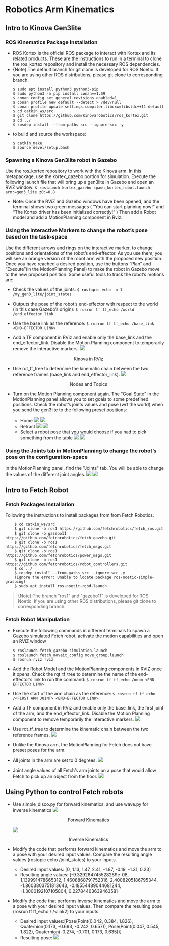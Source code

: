 Robotics Arm Kinematics
===

## Intro to Kinova Gen3lite
### ROS Kinematics Package Installation
- ROS Kortex is the official ROS package to interact with Kortex and its related products. These are the instructions to run in a terminal to clone the ros\_kortex repository and install the necessary ROS dependencies.
- {Note}:The default branch for git clone is developed for ROS Noetic. If you are using other ROS distributions, please git clone to corresponding branch.
    ```
    $ sudo apt install python3 python3-pip
    $ sudo python3 -m pip install conan==1.59
    $ conan config set general.revisions_enabled=1
    $ conan profile new default --detect > /dev/null
    $ conan profile update settings.compiler.libcxx=libstdc++11 default
    $ cd catkin_ws/src
    $ git clone https://github.com/Kinovarobotics/ros_kortex.git
    $ cd ../
    $ rosdep install --from-paths src --ignore-src -y
    ```
- to build and source the workspace:
    ```
    $ catkin_make
    $ source devel/setup.bash
    ```

### Spawning a Kinova Gen3lite robot in Gazebo
Use the ros\_kortex repository to work with the Kinova arm. In this metapackage, use the kortex\_gazebo portion for simulation. Execute the following launch file that will bring up a gen3lite in Gazebo and open an RViZ window: ``$ roslaunch kortex_gazebo spawn_kortex_robot.launch arm:=gen3_lite z0:=0.8``

- Note: Once the RViZ and Gazebo windows have been opened, and the terminal shows two green messages ( “You can start planning now!” and “The Kortex driver has been initialized correctly!” ) Then add a Robot model and add a MotionPlanning component in Rviz.


### Using the Interactive Markers to change the robot’s pose based on the task-space
Use the different arrows and rings on the interactive marker, to change positions and orientations of the robot’s end-effector. As you use them, you will see an orange version of the robot arm with the proposed new position. Once you have reached a desired position, use the buttons “Plan” and “Execute”(in the MotionPlanning Panel) to make the robot in Gazebo move to the new proposed position. Some useful tools to track the robot’s motions are:
- Check the values of the joints: ``$ rostopic echo -n 1 /my_gen3_lite/joint_states``
- Outputs the pose of the robot’s end-effector with respect to the world (in this case Gazebo’s origin): ``$ rosrun tf tf_echo /world /end_effector_link``
- Use the base link as the reference: ``$ rosrun tf tf_echo /base_link <END-EFFECTOR LINK>``
- Add a TF component in RViz and enable only the base\_link and the end\_effector\_link. Disable the Motion Planning component to temporarily remove the interactive markers.
    ![](https://raw.githubusercontent.com/HaokunFeng/Robotics_Sensing_Mobility/main/5_Robotics_Arm_Kinematics/assets/Figure_1.png)
    <p align="center">Kinova in RViz</p>

- Use rqt\_tf\_tree to determine the kinematic chain between the two reference frames (base\_link and end\_effector\_link).
    ![](https://raw.githubusercontent.com/HaokunFeng/Robotics_Sensing_Mobility/main/5_Robotics_Arm_Kinematics/assets/Figure_2.png)
    <p align="center">Nodes and Topics</p>

- Turn on the Motion Planning component again. The "Goal State" in the MotionPlanning panel allows you to set goals to some predefined positions. Check the robot’s joints values and pose (wrt the world) when you send the gen3lite to the following preset positions:
    - Home
        ![](https://raw.githubusercontent.com/HaokunFeng/Robotics_Sensing_Mobility/main/5_Robotics_Arm_Kinematics/assets/Figure_3.png)
        ![](https://raw.githubusercontent.com/HaokunFeng/Robotics_Sensing_Mobility/main/5_Robotics_Arm_Kinematics/assets/Figure_4.png)
    - Retract
        ![](https://raw.githubusercontent.com/HaokunFeng/Robotics_Sensing_Mobility/main/5_Robotics_Arm_Kinematics/assets/Figure_5.png)
        ![](https://raw.githubusercontent.com/HaokunFeng/Robotics_Sensing_Mobility/main/5_Robotics_Arm_Kinematics/assets/Figure_6.png)
    -  Select a robot pose that you would choose if you had to pick something from the table
        ![](https://raw.githubusercontent.com/HaokunFeng/Robotics_Sensing_Mobility/main/5_Robotics_Arm_Kinematics/assets/Figure_7.png)
        ![](https://raw.githubusercontent.com/HaokunFeng/Robotics_Sensing_Mobility/main/5_Robotics_Arm_Kinematics/assets/Figure_8.png)

### Using the Joints tab in MotionPlanning to change the robot’s pose on the configuration-space
In the MotionPlanning panel, find the "Joints" tab. You will be able to change the values of the different joint angles.
    ![](https://raw.githubusercontent.com/HaokunFeng/Robotics_Sensing_Mobility/main/5_Robotics_Arm_Kinematics/assets/Figure_9.png)
    ![](https://raw.githubusercontent.com/HaokunFeng/Robotics_Sensing_Mobility/main/5_Robotics_Arm_Kinematics/assets/Figure_10.png)


## Intro to Fetch Robot
### Fetch Packages Installation
Following the instructions to install packages from from Fetch Robotics.

```
    $ cd catkin_ws/src
    $ git clone -b ros1 https://github.com/fetchrobotics/fetch_ros.git
    $ git clone -b gazebo11 https://github.com/fetchrobotics/fetch_gazebo.git
    $ git clone -b ros1 https://github.com/fetchrobotics/fetch_msgs.git
    $ git clone -b ros1 https://github.com/fetchrobotics/power_msgs.git
    $ git clone -b ros1 https://github.com/fetchrobotics/robot_controllers.git
    $ cd ../
    $ rosdep install --from-paths src --ignore-src -y
    (Ignore the error: Unable to locate package ros-noetic-simple-grasping)
    $ sudo apt install ros-noetic-rgbd-launch
```
> {Note}:The branch "ros1" and "gazebo11" is developed for ROS Noetic. If you are using other ROS distributions, please git clone to corresponding branch.

### Fetch Robot Manipulation
- Execute the following commands in different terminals to spawn a Gazebo simulated Fetch robot, activate the motion capabilities and open an RViZ window
    ```
    $ roslaunch fetch_gazebo simulation.launch
    $ roslaunch fetch_moveit_config move_group.launch
    $ rosrun rviz rviz
    ```
- Add the Robot Model and the MotionPlanning components in RViZ once it opens. Check the rqt\_tf\_tree to determine the name of the end-effector’s link to run the command: ``$ rosrun tf tf_echo /odom <END-EFFECTOR LINK>``
- Use the start of the arm chain as the reference: ``$ rosrun tf tf_echo /<FIRST ARM JOINT> <END-EFFECTOR LINK>``

- Add a TF component in RViz and enable only the base\_link, the first joint of the arm, and the end\_effector\_link. Disable the Motion Planning component to remove temporarily the interactive markers.
    ![](https://raw.githubusercontent.com/HaokunFeng/Robotics_Sensing_Mobility/main/5_Robotics_Arm_Kinematics/assets/Figure_11.png)

- Use rqt\_tf\_tree to determine the kinematic chain between the two reference frames.
    ![](https://raw.githubusercontent.com/HaokunFeng/Robotics_Sensing_Mobility/main/5_Robotics_Arm_Kinematics/assets/Figure_12.png)

- Unlike the Kinova arm, the MotionPlanning for Fetch does not have preset poses for the arm.
- All joints in the arm are set to 0 degrees.
    ![](https://raw.githubusercontent.com/HaokunFeng/Robotics_Sensing_Mobility/main/5_Robotics_Arm_Kinematics/assets/Figure_13.png)

- Joint angle values of all Fetch’s arm joints on a pose that would allow Fetch to pick up an object from the floor.
    ![](https://raw.githubusercontent.com/HaokunFeng/Robotics_Sensing_Mobility/main/5_Robotics_Arm_Kinematics/assets/Figure_14.png)


## Using Python to control Fetch robots

- Use simple_disco.py for forward kinematics, and use wave.py for inverse kinematics
    [![](https://raw.githubusercontent.com/HaokunFeng/Robotics_Sensing_Mobility/main/5_Robotics_Arm_Kinematics/assets/Figure_16.png)](https://drive.google.com/file/d/1ZwtiBEKIzby9d41w-HFiOHbB0sHI5yez/view?usp=sharing)
    <p align="center">Forward Kinematics</p>


    [![](https://raw.githubusercontent.com/HaokunFeng/Robotics_Sensing_Mobility/main/5_Robotics_Arm_Kinematics/assets/Figure_17.png)](https://drive.google.com/file/d/1guc1U5W80TsFLtyZM9CvHUcbjO4hEo8N/view?usp=sharing)
    <p align="center">Inverse Kinematics</p>

- Modify the code that performs forward kinematics and move the arm to a pose with your desired input values. Compare the resulting angle values (rostopic echo /joint\_states) to your inputs.
    - Desired input values: [0, 1.13, 1.47, 2.41, -1.87, -0.19, -1.31, 0.23]
    - Resulting angle values: [-9.329264745528289e-08, 1.139991478665312, 1.4608868791752316, 2.4008205186795344, -1.8603803751813643, -0.18554489044681244, -1.3000192107105804, 0.2278446363946358]

- Modify the code that performs inverse kinematics and move the arm to a pose with your desired input values. Then compare the resulting pose (rosrun tf tf\_echo /<link1> /<link2) to your inputs.
    - Desired input values:[Pose(Point(0.042, 0.384, 1.826),
                          Quaternion(0.173, -0.693, -0.242, 0.657)),
                     Pose(Point(0.047, 0.545, 1.822),
                          Quaternion(-0.274, -0.701, 0.173, 0.635))]
    - Resulting pose:
        ![](https://raw.githubusercontent.com/HaokunFeng/Robotics_Sensing_Mobility/main/5_Robotics_Arm_Kinematics/assets/Figure_15.png)